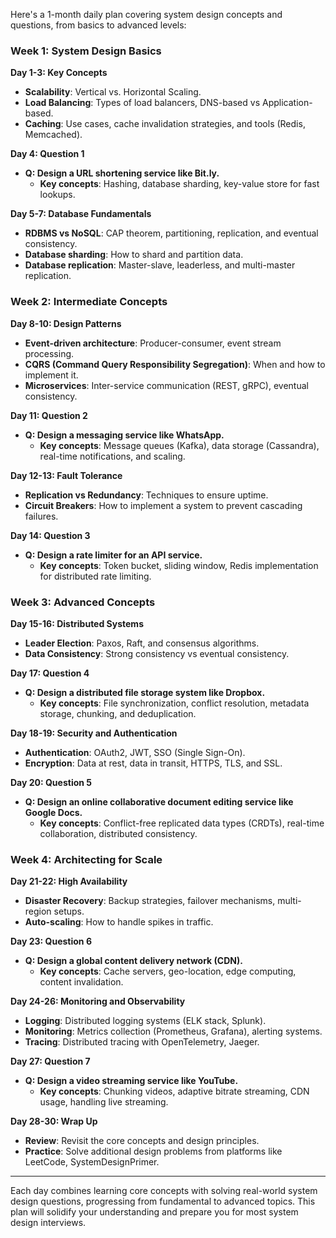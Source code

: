 Here's a 1-month daily plan covering system design concepts and questions, from basics to advanced levels:

### Week 1: **System Design Basics**
**Day 1-3: Key Concepts**
- **Scalability**: Vertical vs. Horizontal Scaling.
- **Load Balancing**: Types of load balancers, DNS-based vs Application-based.
- **Caching**: Use cases, cache invalidation strategies, and tools (Redis, Memcached).
  
**Day 4: Question 1**
- **Q: Design a URL shortening service like Bit.ly.**
  - **Key concepts**: Hashing, database sharding, key-value store for fast lookups.

**Day 5-7: Database Fundamentals**
- **RDBMS vs NoSQL**: CAP theorem, partitioning, replication, and eventual consistency.
- **Database sharding**: How to shard and partition data.
- **Database replication**: Master-slave, leaderless, and multi-master replication.

### Week 2: **Intermediate Concepts**
**Day 8-10: Design Patterns**
- **Event-driven architecture**: Producer-consumer, event stream processing.
- **CQRS (Command Query Responsibility Segregation)**: When and how to implement it.
- **Microservices**: Inter-service communication (REST, gRPC), eventual consistency.

**Day 11: Question 2**
- **Q: Design a messaging service like WhatsApp.**
  - **Key concepts**: Message queues (Kafka), data storage (Cassandra), real-time notifications, and scaling.

**Day 12-13: Fault Tolerance**
- **Replication vs Redundancy**: Techniques to ensure uptime.
- **Circuit Breakers**: How to implement a system to prevent cascading failures.
  
**Day 14: Question 3**
- **Q: Design a rate limiter for an API service.**
  - **Key concepts**: Token bucket, sliding window, Redis implementation for distributed rate limiting.

### Week 3: **Advanced Concepts**
**Day 15-16: Distributed Systems**
- **Leader Election**: Paxos, Raft, and consensus algorithms.
- **Data Consistency**: Strong consistency vs eventual consistency.

**Day 17: Question 4**
- **Q: Design a distributed file storage system like Dropbox.**
  - **Key concepts**: File synchronization, conflict resolution, metadata storage, chunking, and deduplication.

**Day 18-19: Security and Authentication**
- **Authentication**: OAuth2, JWT, SSO (Single Sign-On).
- **Encryption**: Data at rest, data in transit, HTTPS, TLS, and SSL.

**Day 20: Question 5**
- **Q: Design an online collaborative document editing service like Google Docs.**
  - **Key concepts**: Conflict-free replicated data types (CRDTs), real-time collaboration, distributed consistency.

### Week 4: **Architecting for Scale**
**Day 21-22: High Availability**
- **Disaster Recovery**: Backup strategies, failover mechanisms, multi-region setups.
- **Auto-scaling**: How to handle spikes in traffic.

**Day 23: Question 6**
- **Q: Design a global content delivery network (CDN).**
  - **Key concepts**: Cache servers, geo-location, edge computing, content invalidation.

**Day 24-26: Monitoring and Observability**
- **Logging**: Distributed logging systems (ELK stack, Splunk).
- **Monitoring**: Metrics collection (Prometheus, Grafana), alerting systems.
- **Tracing**: Distributed tracing with OpenTelemetry, Jaeger.

**Day 27: Question 7**
- **Q: Design a video streaming service like YouTube.**
  - **Key concepts**: Chunking videos, adaptive bitrate streaming, CDN usage, handling live streaming.

**Day 28-30: Wrap Up**
- **Review**: Revisit the core concepts and design principles.
- **Practice**: Solve additional design problems from platforms like LeetCode, SystemDesignPrimer.

---

Each day combines learning core concepts with solving real-world system design questions, progressing from fundamental to advanced topics. This plan will solidify your understanding and prepare you for most system design interviews.